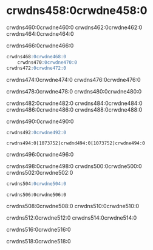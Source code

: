 # crwdns458:0crwdne458:0

crwdns460:0crwdne460:0 crwdns462:0crwdne462:0 crwdns464:0crwdne464:0

crwdns466:0crwdne466:0

```sql
crwdns468:0crwdne468:0
    crwdns470:0crwdne470:0
crwdns472:0crwdne472:0
```

crwdns474:0crwdne474:0 crwdns476:0crwdne476:0

crwdns478:0crwdne478:0 crwdns480:0crwdne480:0

crwdns482:0crwdne482:0 crwdns484:0crwdne484:0 crwdns486:0crwdne486:0 crwdns488:0crwdne488:0

crwdns490:0crwdne490:0

```sql
crwdns492:0crwdne492:0
```

```text
crwdns494:0[1073752]crwdnd494:0[1073752]crwdne494:0
```

crwdns496:0crwdne496:0

crwdns498:0crwdne498:0 crwdns500:0crwdne500:0 crwdns502:0crwdne502:0

```sql
crwdns504:0crwdne504:0
```

```text
crwdns506:0crwdne506:0
```

crwdns508:0crwdne508:0 crwdns510:0crwdne510:0

crwdns512:0crwdne512:0 crwdns514:0crwdne514:0

crwdns516:0crwdne516:0

crwdns518:0crwdne518:0